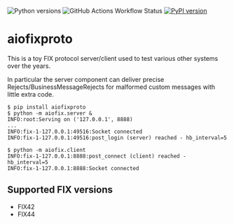 ![Python versions](https://img.shields.io/pypi/pyversions/aiofixproto.svg) ![GitHub Actions Workflow Status](https://img.shields.io/github/actions/workflow/status/TeaEngineering/aiofixproto/check.yml) [![PyPI version](https://badge.fury.io/py/aiofixproto.svg)](https://badge.fury.io/py/aiofixproto)

# aiofixproto

This is a toy FIX protocol server/client used to test various other systems over the years.

In particular the server component can deliver precise Rejects/BusinessMessageRejects for malformed custom messages with little extra code.

    $ pip install aiofixproto
    $ python -m aiofix.server &
    INFO:root:Serving on ('127.0.0.1', 8888)
    ...
    INFO:fix-1-127.0.0.1:49516:Socket connected
    INFO:fix-1-127.0.0.1:49516:post_login (server) reached - hb_interval=5

    $ python -m aiofix.client
    INFO:fix-1-127.0.0.1:8888:post_connect (client) reached - hb_interval=5
    INFO:fix-1-127.0.0.1:8888:Socket connected


## Supported FIX versions
* FIX42
* FIX44


